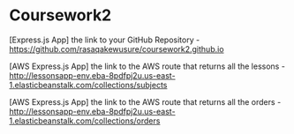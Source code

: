 # Coursework2

[Express.js App] the link to your GitHub Repository - https://github.com/rasaqakewusure/coursework2.github.io 

[AWS Express.js App] the link to the AWS route that returns all the lessons - http://lessonsapp-env.eba-8pdfpj2u.us-east-1.elasticbeanstalk.com/collections/subjects 

[AWS Express.js App] the link to the AWS route that returns all the orders - http://lessonsapp-env.eba-8pdfpj2u.us-east-1.elasticbeanstalk.com/collections/orders
